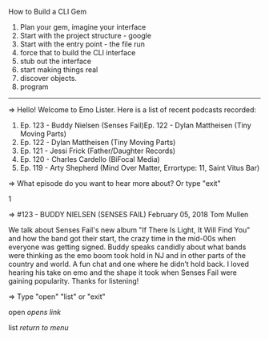 How to Build a CLI Gem

1. Plan your gem, imagine your interface
2. Start with the project structure - google
3. Start with the entry point - the file run
4. force that to build the CLI interface
5. stub out the interface
6. start making things real
7. discover objects.
8. program

-----------------------

=> Hello!  Welcome to Emo Lister.  Here is a list of recent podcasts recorded:

1. Ep. 123 - Buddy Nielsen (Senses Fail)Ep. 122 - Dylan Mattheisen (Tiny Moving Parts)
2. Ep. 122 - Dylan Mattheisen (Tiny Moving Parts)
3. Ep. 121 - Jessi Frick (Father/Daughter Records)
4. Ep. 120 - Charles Cardello (BiFocal Media)
5. Ep. 119 - Arty Shepherd (Mind Over Matter, Errortype: 11, Saint Vitus Bar)

=> What episode do you want to hear more about?  Or type "exit"

1

=> #123 - BUDDY NIELSEN (SENSES FAIL)
February 05, 2018 Tom Mullen

We talk about Senses Fail's new album "If There Is Light, It Will Find You" and how the band got their start, the crazy time in the mid-00s when everyone was getting signed. Buddy speaks candidly about what bands were thinking as the emo boom took hold in NJ and in other parts of the country and world. A fun chat and one where he didn’t hold back. I loved hearing his take on emo and the shape it took when Senses Fail were gaining popularity. Thanks for listening!

=> Type "open"  "list" or "exit"

open *opens link*

list *return to menu*
